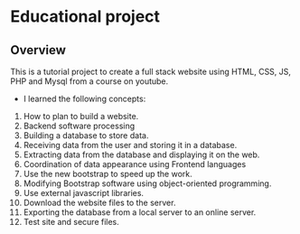 # Educational project

## Overview
This is a tutorial project to create a full stack website using HTML, CSS, JS, PHP and Mysql from a course on youtube.

- I learned the following concepts:
1. How to plan to build a website.
2. Backend software processing
3. Building a database to store data.
4. Receiving data from the user and storing it in a database.
5. Extracting data from the database and displaying it on the web.
6. Coordination of data appearance using Frontend languages
7. Use the new bootstrap to speed up the work.
8. Modifying Bootstrap software using object-oriented programming.
9. Use external javascript libraries.
10. Download the website files to the server.
11. Exporting the database from a local server to an online server.
12. Test site and secure files.

